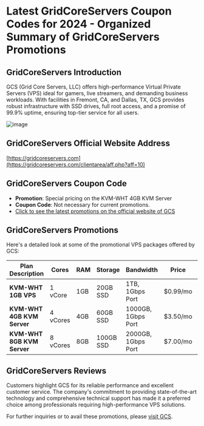 # Latest GridCoreServers Coupon Codes for 2024 - Organized Summary of GridCoreServers Promotions

## GridCoreServers Introduction
GCS (Grid Core Servers, LLC) offers high-performance Virtual Private Servers (VPS) ideal for gamers, live streamers, and demanding business workloads. With facilities in Fremont, CA, and Dallas, TX, GCS provides robust infrastructure with SSD drives, full root access, and a promise of 99.9% uptime, ensuring top-tier service for all users.

![image](https://github.com/sahibbuzdar1/GridCoreServers/assets/167662232/2dccc8a0-88ca-4d85-97e0-cf245fda96df)

## GridCoreServers Official Website Address
[https://gridcoreservers.com](https://gridcoreservers.com/clientarea/aff.php?aff=10)

## GridCoreServers Coupon Code
- **Promotion**: Special pricing on the KVM-WHT 4GB KVM Server
- **Coupon Code**: Not necessary for current promotions.
- [Click to see the latest promotions on the official website of GCS](https://gridcoreservers.com/clientarea/aff.php?aff=10)

## GridCoreServers Promotions
Here's a detailed look at some of the promotional VPS packages offered by GCS:

| Plan Description         | Cores | RAM  | Storage | Bandwidth        | Price    | Direct Link                                       |
|--------------------------|-------|------|---------|------------------|----------|---------------------------------------------------|
| **KVM-WHT 1GB VPS**      | 1 vCore | 1GB   | 20GB SSD | 1TB, 1Gbps Port | $0.99/mo | [Order Now](hhttps://gridcoreservers.com/clientarea/aff.php?aff=10) |
| **KVM-WHT 4GB KVM Server** | 4 vCores | 4GB   | 60GB SSD | 1000GB, 1Gbps Port | $3.50/mo | [Order Now](https://gridcoreservers.com/clientarea/aff.php?aff=10) |
| **KVM-WHT 8GB KVM Server** | 8 vCores | 8GB   | 100GB SSD | 2000GB, 1Gbps Port | $7.00/mo | [Order Now](https://gridcoreservers.com/clientarea/aff.php?aff=10) |

## GridCoreServers Reviews
Customers highlight GCS for its reliable performance and excellent customer service. The company's commitment to providing state-of-the-art technology and comprehensive technical support has made it a preferred choice among professionals requiring high-performance VPS solutions.

For further inquiries or to avail these promotions, please [visit GCS](https://gridcoreservers.com/clientarea/aff.php?aff=10).
